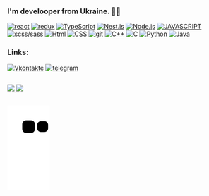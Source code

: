 ### I'm develooper from Ukraine. 👨‍💻

[![react](https://img.shields.io/badge/-react-090909?style=for-the-badge&logo=react)](https://github.com/justiceeecode)
[![redux](https://img.shields.io/badge/-redux-090909?style=for-the-badge&logo=redux)](https://github.com/justiceeecode)
[![TypeScript](https://img.shields.io/badge/-typescript-090909?style=for-the-badge&logo=typescript)](https://github.com/justiceeecode)
[![Nest.js](https://img.shields.io/badge/-Nest.js-090909?style=for-the-badge&logo=nestjs)](https://github.com/justiceeecode)
[![Node.js](https://img.shields.io/badge/-Node.js-090909?style=for-the-badge&logo=node)](https://github.com/justiceeecode)
[![JAVASCRIPT](https://img.shields.io/badge/-JavaScript-090909?style=for-the-badge&logo=javascript)](https://github.com/justiceeecode)
[![scss/sass](https://img.shields.io/badge/-scss/sass-090909?style=for-the-badge&logo=sass)](https://github.com/justiceeecode)
[![Html](https://img.shields.io/badge/-HTML-090909?style=for-the-badge&logo=html5)](https://github.com/justiceeecode)
[![CSS](https://img.shields.io/badge/-CSS-090909?style=for-the-badge&logo=css3)](https://github.com/justiceeecode)
[![git](https://img.shields.io/badge/-git-090909?style=for-the-badge&logo=git)](https://github.com/justiceeecode)
[![C++](https://img.shields.io/badge/-c++-090909?style=for-the-badge&logo=cpp)](https://github.com/justiceeecode)
[![C](https://img.shields.io/badge/-c-090909?style=for-the-badge&logo=c)](https://github.com/justiceeecode)
[![Python](https://img.shields.io/badge/-python-090909?style=for-the-badge&logo=python3)](https://github.com/justiceeecode)
[![Java](https://img.shields.io/badge/-java-090909?style=for-the-badge&logo=java)](https://github.com/justiceeecode)

### Links:

[![Vkontakte](https://img.shields.io/badge/-Vkontakte-090909?style=for-the-badge&logo=Vk&logoColor=4F7DB3)](https://vk.com/litermt9)
[![telegram](https://img.shields.io/badge/-telegram-090909?style=for-the-badge&logo=telegram)](https://t.me/justice_code)

##

 <div>
  <a href="https://github.com/justiceeecode">
  <img height="150em" src="https://github-readme-stats.vercel.app/api?username=justiceeecode&show_icons=true&theme=dracula&include_all_commits=true&count_private=true"/>
  <img height="150em" src="https://github-readme-stats.vercel.app/api/top-langs/?username=justiceeecode&layout=compact&langs_count=7&theme=dracula"/>
</div>

 ##
 
![Snake :)](https://github.com/rafaballerini/rafaballerini/blob/output/github-contribution-grid-snake.svg)
